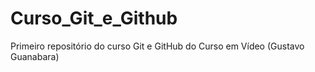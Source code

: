# Curso_Git_e_Github
 Primeiro repositório do curso Git e GitHub do Curso em Vídeo (Gustavo Guanabara)
